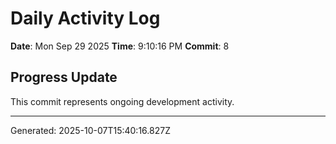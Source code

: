 # Daily Activity Log

**Date**: Mon Sep 29 2025
**Time**: 9:10:16 PM
**Commit**: 8

## Progress Update

This commit represents ongoing development activity.

---
Generated: 2025-10-07T15:40:16.827Z
